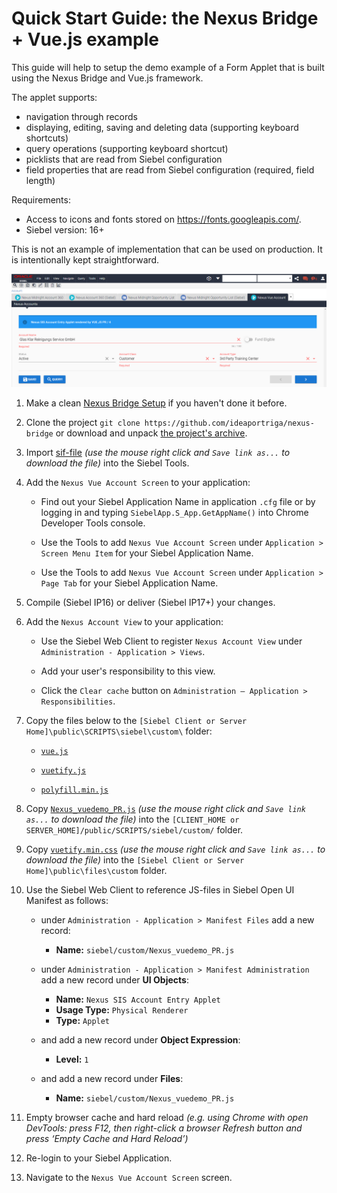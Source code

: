 # Quick Start Guide: the Nexus Bridge + Vue.js example

This guide will help to setup the demo example of a Form Applet that is built using the Nexus Bridge and Vue.js framework.

The applet supports:
* navigation through records
* displaying, editing, saving and deleting data (supporting keyboard shortcuts)
* query operations (supporting keyboard shortcut)
* picklists that are read from Siebel configuration
* field properties that are read from Siebel configuration (required, field length)

Requirements: 
* Access to icons and fonts stored on https://fonts.googleapis.com/.
* Siebel version: 16+

This is not an example of implementation that can be used on production. It is intentionally kept straightforward.

 ![result](demo_vuejs.png)
 
1. Make a clean [Nexus Bridge Setup](/../../wiki/Setup-Nexus-Bridge) if you haven't done it before.

1. Clone the project `git clone https://github.com/ideaportriga/nexus-bridge` or download and unpack [the project's archive](../../../../../archive/master.zip).

1. Import [sif-file](https://raw.githubusercontent.com/ideaportriga/nexus-bridge/master/examples/VUE.JS%20Examples/Demo%20Example/SIF/Nexus_Vue_Objects.sif) *(use the mouse right click and `Save link as...` to download the file)* into the Siebel Tools.

1. Add the `Nexus Vue Account Screen` to your application:

      * Find out your Siebel Application Name in application `.cfg` file or by logging in and typing `SiebelApp.S_App.GetAppName()` into Chrome Developer Tools console.
      
      * Use the Tools to add `Nexus Vue Account Screen` under `Application > Screen Menu Item` for your Siebel Application Name.
      
      * Use the Tools to add `Nexus Vue Account Screen` under `Application > Page Tab` for your Siebel Application Name.
      
1. Compile (Siebel IP16) or deliver (Siebel IP17+) your changes.
    
1. Add the `Nexus Account View` to your application:

      * Use the Siebel Web Client to register `Nexus Account View` under `Administration - Application > Views`.
      
      * Add your user's responsibility to this view.
            
      * Click the `Clear cache` button on `Administration – Application > Responsibilities`.

1. Copy the files below to the `[Siebel Client or Server Home]\public\SCRIPTS\siebel\custom\` folder:

    * [`vue.js`](https://raw.githubusercontent.com/ideaportriga/nexus-bridge/master/examples/VUE.JS%20Examples/vue.js)
    
    * [`vuetify.js`](https://raw.githubusercontent.com/ideaportriga/nexus-bridge/master/examples/VUE.JS%20Examples/vuetify.js)
    
    * [`polyfill.min.js`](https://raw.githubusercontent.com/ideaportriga/nexus-bridge/master/examples/VUE.JS%20Examples/polyfill.min.js)
    
1. Copy [`Nexus_vuedemo_PR.js`](https://raw.githubusercontent.com/ideaportriga/nexus-bridge/master/examples/VUE.JS%20Examples/Demo%20Example/Nexus_vuedemo_PR.js) *(use the mouse right click and `Save link as...` to download the file)* into the `[CLIENT_HOME or SERVER_HOME]/public/SCRIPTS/siebel/custom/` folder.

1. Copy [`vuetify.min.css`](https://raw.githubusercontent.com/ideaportriga/nexus-bridge/master/examples/VUE.JS%20Examples/vuetify.min.css) *(use the mouse right click and `Save link as...` to download the file)* into the `[Siebel Client or Server Home]\public\files\custom` folder.

1. Use the Siebel Web Client to reference JS-files in Siebel Open UI Manifest as follows:

	* under `Administration - Application > Manifest Files` add a new record: 
		* **Name:** `siebel/custom/Nexus_vuedemo_PR.js`

	* under `Administration - Application > Manifest Administration` add a new record under **UI Objects**: 
		* **Name:** `Nexus SIS Account Entry Applet`
		* **Usage Type:** `Physical Renderer`
		* **Type:** `Applet`

	* and add a new record under **Object Expression**:
		* **Level:** `1`

	* and add a new record under **Files**:
		* **Name:** `siebel/custom/Nexus_vuedemo_PR.js`
    
1. Empty browser cache and hard reload *(e.g. using Chrome with open DevTools: press F12, then right-click a browser Refresh button and press ‘Empty Cache and Hard Reload’)*

1. Re-login to your Siebel Application.

1. Navigate to the `Nexus Vue Account Screen` screen.
